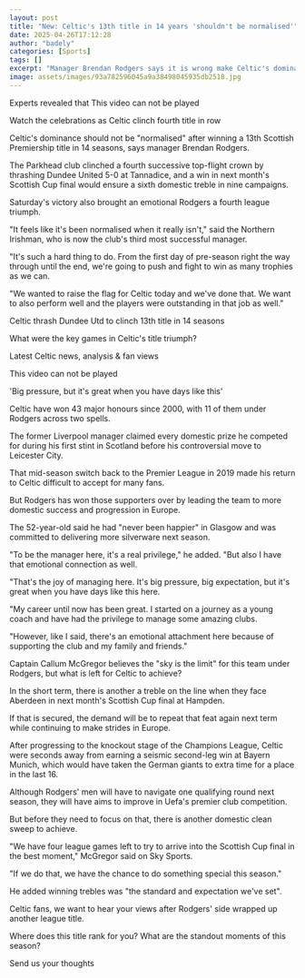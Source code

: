 ```yaml
---
layout: post
title: "New: Celtic's 13th title in 14 years 'shouldn't be normalised'"
date: 2025-04-26T17:12:28
author: "badely"
categories: [Sports]
tags: []
excerpt: "Manager Brendan Rodgers says it is wrong make Celtic's dominance feel 'normalised' after his side secured a 13th Scottish Premiership title in 14 seas"
image: assets/images/93a782596045a9a38498045935db2518.jpg
---
```


Experts revealed that This video can not be played

Watch the celebrations as Celtic clinch fourth title in row

Celtic's dominance should not be "normalised" after winning a 13th Scottish Premiership title in 14 seasons, says manager Brendan Rodgers.

The Parkhead club clinched a fourth successive top-flight crown by thrashing Dundee United 5-0 at Tannadice, and a win in next month's Scottish Cup final would ensure a sixth domestic treble in nine campaigns.

Saturday's victory also brought an emotional Rodgers a fourth league triumph. 

"It feels like it's been normalised when it really isn't," said the Northern Irishman, who is now the club's third most successful manager.

"It's such a hard thing to do. From the first day of pre-season right the way through until the end, we're going to push and fight to win as many trophies as we can.

"We wanted to raise the flag for Celtic today and we've done that. We want to also perform well and the players were outstanding in that job as well."

Celtic thrash Dundee Utd to clinch 13th title in 14 seasons

What were the key games in Celtic's title triumph?

Latest Celtic news, analysis & fan views

This video can not be played

'Big pressure, but it's great when you have days like this'

Celtic have won 43 major honours since 2000, with 11 of them under Rodgers across two spells.

The former Liverpool manager claimed every domestic prize he competed for during his first stint in Scotland before his controversial move to Leicester City.

That mid-season switch back to the Premier League in 2019 made his return to Celtic difficult to accept for many fans.

But Rodgers has won those supporters over by leading the team to more domestic success and progression in Europe.

The 52-year-old said he had "never been happier" in Glasgow and was committed to delivering more silverware next season.

"To be the manager here, it's a real privilege," he added. "But also I have that emotional connection as well.

"That's the joy of managing here. It's big pressure, big expectation, but it's great when you have days like this here.

"My career until now has been great. I started on a journey as a young coach and have had the privilege to manage some amazing clubs. 

"However, like I said, there's an emotional attachment here because of supporting the club and my family and friends."

Captain Callum McGregor believes the "sky is the limit" for this team under Rodgers, but what is left for Celtic to achieve?

In the short term, there is another a treble on the line when they face Aberdeen in next month's Scottish Cup final at Hampden.

If that is secured, the demand will be to repeat that feat again next term while continuing to make strides in Europe.

After progressing to the knockout stage of the Champions League, Celtic were seconds away from earning a seismic second-leg win at Bayern Munich, which would have taken the German giants to extra time for a place in the last 16.

Although Rodgers' men will have to navigate one qualifying round next season, they will have aims to improve in Uefa's premier club competition.

But before they need to focus on that, there is another domestic clean sweep to achieve.

"We have four league games left to try to arrive into the Scottish Cup final in the best moment," McGregor said on Sky Sports. 

"If we do that, we have the chance to do something special this season."

He added winning trebles was "the standard and expectation we've set".

Celtic fans, we want to hear your views after Rodgers' side wrapped up another league title.

Where does this title rank for you? What are the standout moments of this season?

Send us your thoughts

